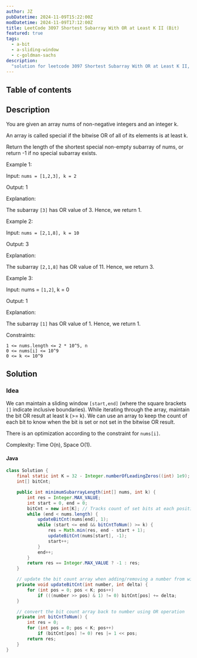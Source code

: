 ```yaml
---
author: JZ
pubDatetime: 2024-11-09T15:22:00Z
modDatetime: 2024-11-09T17:12:00Z
title: LeetCode 3097 Shortest Subarray With OR at Least K II (Bit)
featured: true
tags:
  - a-bit
  - a-sliding-window
  - c-goldman-sachs
description:
  "solution for leetcode 3097 Shortest Subarray With OR at Least K II, tags: bit, sliding-window, array"
---
```



## Table of contents

## Description

You are given an array nums of non-negative integers and an integer k.

An array is called special if the bitwise OR of all of its elements is at least k.

Return the length of the shortest special non-empty subarray of nums, or return -1 if no special subarray exists.

Example 1:

Input: `nums = [1,2,3], k = 2`

Output: 1

Explanation:

The subarray `[3]` has OR value of 3. Hence, we return 1.

Example 2:

Input: `nums = [2,1,8], k = 10`

Output: 3

Explanation:

The subarray `[2,1,8]` has OR value of 11. Hence, we return 3.

Example 3:

Input: nums = `[1,2]`, k = 0

Output: 1

Explanation:

The subarray `[1]` has OR value of 1. Hence, we return 1.

Constraints:

```
1 <= nums.length <= 2 * 10^5, n
0 <= nums[i] <= 10^9
0 <= k <= 10^9
```

## Solution

### Idea

We can maintain a sliding window `[start,end]` (where the square brackets `[]` indicate inclusive boundaries). While iterating through the array, maintain the bit OR result at least k (>= k). We can use an array to keep the count of each bit to know when the bit is set or not set in the bitwise OR result.

There is an optimization according to the constraint for `nums[i]`.

Complexity: Time O(n), Space O(1).

#### Java

```java
class Solution {
    final static int K = 32 - Integer.numberOfLeadingZeros((int) 1e9);
    int[] bitCnt;

    public int minimumSubarrayLength(int[] nums, int k) {
        int res = Integer.MAX_VALUE;
        int start = 0, end = 0;
        bitCnt = new int[K]; // Tracks count of set bits at each position
        while (end < nums.length) {
            updateBitCnt(nums[end], 1);
            while (start <= end && bitCntToNum() >= k) {
                res = Math.min(res, end - start + 1);
                updateBitCnt(nums[start], -1);
                start++;
            }
            end++;
        }
        return res == Integer.MAX_VALUE ? -1 : res;
    }

    // update the bit count array when adding/removing a number from window
    private void updateBitCnt(int number, int delta) {
        for (int pos = 0; pos < K; pos++)
            if (((number >> pos) & 1) != 0) bitCnt[pos] += delta;
    }

    // convert the bit count array back to number using OR operation
    private int bitCntToNum() {
        int res = 0;
        for (int pos = 0; pos < K; pos++)
            if (bitCnt[pos] != 0) res |= 1 << pos;
        return res;
    }
}
```
